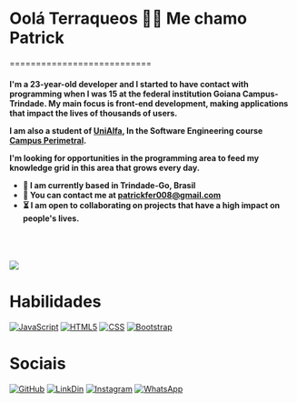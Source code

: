 <h1>Oolá Terraqueos 🖖🏼 Me chamo Patrick</h1>

===========================
<h4>
I'm a 23-year-old developer and I started to have contact with programming when I was 15 at the federal institution Goiana Campus-Trindade. My main focus is front-end development, making applications that impact the lives of thousands of users.

I am also a student of [UniAlfa](https://www.unialfa.com.br/), In the Software Engineering course [Campus Perimetral](https://www.unialfa.com.br/graduacao/cursos/engenharia-de-software).

I'm looking for opportunities in the programming area to feed my knowledge grid in this area that grows every day.

*  📍  I am currently based in Trindade-Go, Brasil
* 📩 You can contact me at [patrickfer008@gmail.com](mailto:patrickfer008@gmail.com)
* ⏳  I am open to collaborating on projects that have a high impact on people's lives.

</h4>
<br>
<br>
<p style='text-align:left'><a href="https://https://github.com/puple" target="_blank" rel="noreferrer"><img
src="https://img.shields.io/github/followers/puple?logo=github&style=for-the-badge&color=3382ed&labelColor=171717" /></a></p>


<h1>Habilidades</h1>

[![JavaScript](	https://img.shields.io/badge/JavaScript-323330?style=for-the-badge&logo=javascript&logoColor=F7DF1E)](https://developer.mozilla.org/en-US/docs/Web/JavaScript)
[![HTML5](https://img.shields.io/badge/CSS-239120?&style=for-the-badge&logo=css3&logoColor=whiteblack)](https://developer.mozilla.org/en-US/docs/Glossary/HTML5)
[![CSS](https://img.shields.io/badge/HTML5-E34F26?style=for-the-badge&logo=html5&logoColor=white)](https://developer.mozilla.org/en-US/docs/Glossary/CSS)
[![Bootstrap](https://img.shields.io/badge/Bootstrap-563D7C?style=for-the-badge&logo=bootstrap&logoColor=white)](https://getbootstrap.com/)
 
 
<h1>Sociais</h1>

[![GitHub]( https://img.shields.io/badge/GitHub-100000?style=for-the-badge&logo=github&logoColor=white)](https://github.com/puple)
[![LinkDin]( https://img.shields.io/badge/LinkedIn-0077B5?style=for-the-badge&logo=linkedin&logoColor=white)](https://www.linkedin.com/in/patrick-fernandes-b67661151/)
[![Instagram]( https://img.shields.io/badge/Instagram-E4405F?style=for-the-badge&logo=instagram&logoColor=white)](https://www.instagram.com/patrick_ventania/)
[![WhatsApp]( https://img.shields.io/badge/WhatsApp-25D366?style=for-the-badge&logo=whatsapp&logoColor=white)](https://wa.me/+5562992982532)
